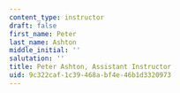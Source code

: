 ```yaml
---
content_type: instructor
draft: false
first_name: Peter
last_name: Ashton
middle_initial: ''
salutation: ''
title: Peter Ashton, Assistant Instructor
uid: 9c322caf-1c39-468a-bf4e-46b1d3320973
---
```

